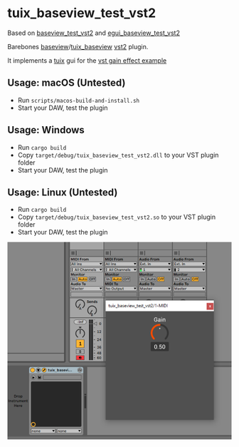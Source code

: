 # tuix_baseview_test_vst2

Based on [baseview_test_vst2](https://github.com/greatest-ape/baseview_test_vst2) and [egui_baseview_test_vst2](https://github.com/DGriffin91/egui_baseview_test_vst2)

Barebones [baseview](https://github.com/RustAudio/baseview)/[tuix_baseview](https://github.com/geom3trik/tuix_baseview)
[vst2](https://github.com/RustAudio/vst-rs) plugin.

It implements a [tuix](https://github.com/geom3trik/tuix) gui for the [vst gain effect example](https://github.com/RustAudio/vst-rs/blob/master/examples/gain_effect.rs)

## Usage: macOS (Untested)

- Run `scripts/macos-build-and-install.sh`
- Start your DAW, test the plugin

## Usage: Windows

- Run `cargo build`
- Copy `target/debug/tuix_baseview_test_vst2.dll` to your VST plugin folder
- Start your DAW, test the plugin

## Usage: Linux (Untested)

- Run `cargo build`
- Copy `target/debug/tuix_baseview_test_vst2.so` to your VST plugin folder
- Start your DAW, test the plugin

![Demo](demo.png)
